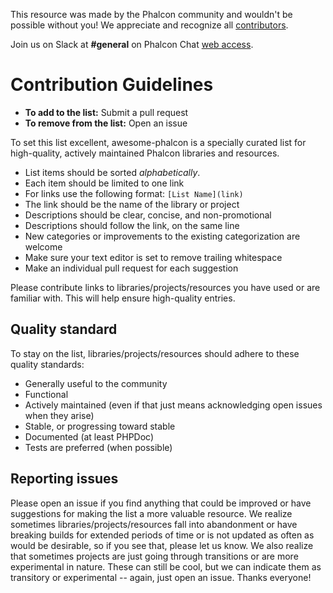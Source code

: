 This resource was made by the Phalcon community and wouldn't be possible without you! We appreciate and recognize all [contributors](https://github.com/sergeyklay/awesome-phalcon/graphs/contributors).

Join us on Slack at **#general** on Phalcon Chat [web access](https://phalconchats.slack.com).


# Contribution Guidelines

- **To add to the list:** Submit a pull request
- **To remove from the list:** Open an issue

To set this list excellent, awesome-phalcon is a specially curated list for high-quality, actively maintained Phalcon libraries and resources.

- List items should be sorted *alphabetically*.
- Each item should be limited to one link
- For links use the following format: `[List Name](link)`
- The link should be the name of the library or project
- Descriptions should be clear, concise, and non-promotional
- Descriptions should follow the link, on the same line
- New categories or improvements to the existing categorization are welcome
- Make sure your text editor is set to remove trailing whitespace
- Make an individual pull request for each suggestion

Please contribute links to libraries/projects/resources you have used or are familiar with. This will help ensure high-quality entries.


## Quality standard

To stay on the list, libraries/projects/resources should adhere to these quality standards:

- Generally useful to the community
- Functional
- Actively maintained (even if that just means acknowledging open issues when they arise)
- Stable, or progressing toward stable
- Documented (at least PHPDoc)
- Tests are preferred (when possible)


## Reporting issues

Please open an issue if you find anything that could be improved or have suggestions for making the list a more valuable resource. We realize sometimes libraries/projects/resources fall into abandonment or have breaking builds for extended periods of time or is not updated as often as would be desirable, so if you see that, please let us know. We also realize that sometimes projects are just going through transitions or are more experimental in nature. These can still be cool, but we can indicate them as transitory or experimental -- again, just open an issue. Thanks everyone!
